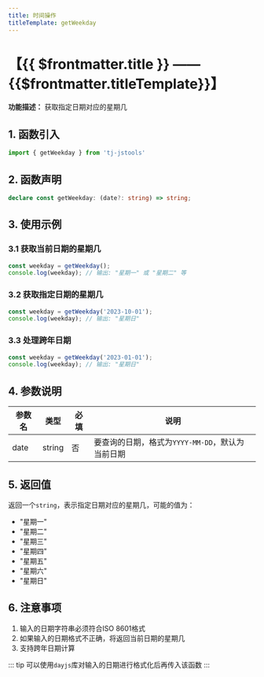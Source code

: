 ```yaml
---
title: 时间操作
titleTemplate: getWeekday
---
```


# 【{{ $frontmatter.title }} —— {{$frontmatter.titleTemplate}}】

**功能描述：** 获取指定日期对应的星期几

## 1. 函数引入

```js
import { getWeekday } from 'tj-jstools'
```

## 2. 函数声明

```ts
declare const getWeekday: (date?: string) => string;
```

## 3. 使用示例

### 3.1 获取当前日期的星期几

```ts
const weekday = getWeekday();
console.log(weekday); // 输出: "星期一" 或 "星期二" 等
```

### 3.2 获取指定日期的星期几

```ts
const weekday = getWeekday('2023-10-01');
console.log(weekday); // 输出: "星期日"
```

### 3.3 处理跨年日期

```ts
const weekday = getWeekday('2023-01-01');
console.log(weekday); // 输出: "星期日"
```

## 4. 参数说明

| 参数名 | 类型 | 必填 | 说明 |
|--------|------|------|------|
| date | string | 否 | 要查询的日期，格式为`YYYY-MM-DD`，默认为当前日期 |

## 5. 返回值

返回一个`string`，表示指定日期对应的星期几，可能的值为：
- "星期一"
- "星期二"
- "星期三"
- "星期四"
- "星期五"
- "星期六"
- "星期日"

## 6. 注意事项

1. 输入的日期字符串必须符合ISO 8601格式
2. 如果输入的日期格式不正确，将返回当前日期的星期几
3. 支持跨年日期计算

::: tip
可以使用`dayjs`库对输入的日期进行格式化后再传入该函数
:::
